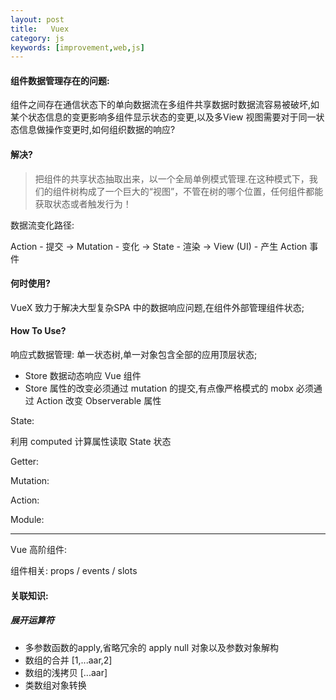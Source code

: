 ```yaml
---
layout: post
title:   Vuex
category: js
keywords: [improvement,web,js]
---
```



#### 组件数据管理存在的问题: 

组件之间存在通信状态下的单向数据流在多组件共享数据时数据流容易被破坏,如某个状态信息的变更影响多组件显示状态的变更,以及多View 视图需要对于同一状态信息做操作变更时,如何组织数据的响应? 

#### 解决? 

> 把组件的共享状态抽取出来，以一个全局单例模式管理.在这种模式下，我们的组件树构成了一个巨大的“视图”，不管在树的哪个位置，任何组件都能获取状态或者触发行为！


数据流变化路径: 

Action - 提交 -> Mutation  - 变化 -> State - 渲染 -> View (UI) - 产生 Action 事件


#### 何时使用? 

VueX 致力于解决大型复杂SPA 中的数据响应问题,在组件外部管理组件状态; 


#### How To Use?

响应式数据管理: 单一状态树,单一对象包含全部的应用顶层状态;

* Store  数据动态响应 Vue 组件            
* Store 属性的改变必须通过 mutation 的提交,有点像严格模式的 mobx 必须通过 Action 改变 Observerable 属性             


State: 

利用 computed 计算属性读取 State 状态

Getter: 

Mutation:  

Action: 

Module:


---

Vue 高阶组件: 

组件相关: props / events / slots  





#### 关联知识: 

##### 展开运算符

* 多参数函数的apply,省略冗余的 apply null 对象以及参数对象解构
* 数组的合并 [1,...aar,2]          
* 数组的浅拷贝 [...aar]         
* 类数组对象转换         


